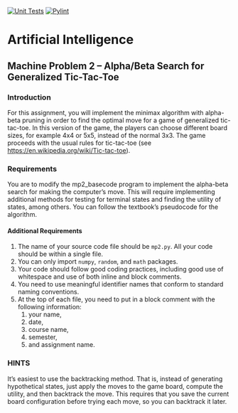 [![Unit Tests](https://github.com/amajor/artificial-intelligence-machine-problem-2/actions/workflows/python-test.yml/badge.svg)](https://github.com/amajor/artificial-intelligence-machine-problem-2/actions/workflows/python-test.yml)
[![Pylint](https://github.com/amajor/artificial-intelligence-machine-problem-2/actions/workflows/pylint.yml/badge.svg)](https://github.com/amajor/artificial-intelligence-machine-problem-2/actions/workflows/pylint.yml)

# Artificial Intelligence 
## Machine Problem 2 – Alpha/Beta Search for Generalized Tic-Tac-Toe

### Introduction
For this assignment, you will implement the minimax algorithm with alpha-beta pruning in order to find the optimal move 
for a game of generalized tic-tac-toe. In this version of the game, the players can choose different board sizes, for 
example 4x4 or 5x5, instead of the normal 3x3. The game proceeds with the usual rules for tic-tac-toe 
(see https://en.wikipedia.org/wiki/Tic-tac-toe).

### Requirements
You are to modify the mp2_basecode program to implement the alpha-beta search for making the computer’s move. 
This will require implementing additional methods for testing for terminal states and finding the utility of states, 
among others. You can follow the textbook’s pseudocode for the algorithm.

#### Additional Requirements

1. The name of your source code file should be `mp2.py`. All your code should be within a single file.
2. You can only import `numpy`, `random`, and `math` packages.
3. Your code should follow good coding practices, including good use of whitespace and use of both inline and block
comments.
4. You need to use meaningful identifier names that conform to standard naming conventions.
5. At the top of each file, you need to put in a block comment with the following information: 
   1. your name, 
   2. date, 
   3. course name, 
   4. semester, 
   5. and assignment name.

### HINTS

It’s easiest to use the backtracking method. That is, instead of generating hypothetical states, just apply the moves to 
the game board, compute the utility, and then backtrack the move. This requires that you save the current board 
configuration before trying each move, so you can backtrack it later. 